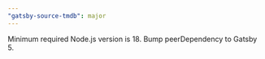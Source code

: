 ```yaml
---
"gatsby-source-tmdb": major
---
```


Minimum required Node.js version is 18. Bump peerDependency to Gatsby 5.
